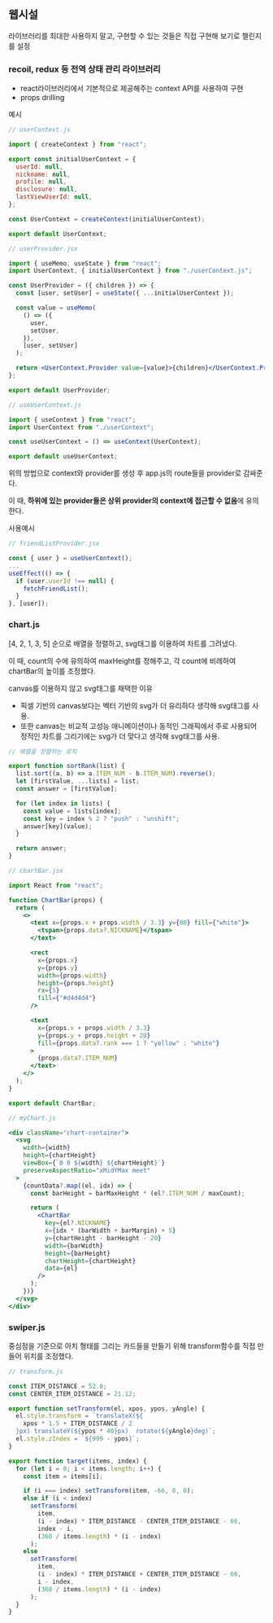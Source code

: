 ## 웹시설

라이브러리를 최대한 사용하지 말고, 구현할 수 있는 것들은 직접 구현해 보기로 챌린지를 설정

### recoil, redux 등 전역 상태 관리 라이브러리

- react라이브러리에서 기본적으로 제공해주는 context API를 사용하여 구현
- props drilling

예시

```jsx
// userContext.js

import { createContext } from "react";

export const initialUserContext = {
  userId: null,
  nickname: null,
  profile: null,
  disclosure: null,
  lastViewUserId: null,
};

const UserContext = createContext(initialUserContext);

export default UserContext;

// userProvider.jsx

import { useMemo, useState } from "react";
import UserContext, { initialUserContext } from "./userContext.js";

const UserProvider = ({ children }) => {
  const [user, setUser] = useState({ ...initialUserContext });

  const value = useMemo(
    () => ({
      user,
      setUser,
    }),
    [user, setUser]
  );

  return <UserContext.Provider value={value}>{children}</UserContext.Provider>;
};

export default UserProvider;

// useUserContext.js

import { useContext } from "react";
import UserContext from "./userContext";

const useUserContext = () => useContext(UserContext);

export default useUserContext;
```

위의 방법으로 context와 provider를 생성 후 app.js의 route들을 provider로 감싸준다.

이 때, **하위에 있는 provider들은 상위 provider의 context에 접근할 수 없음**에 유의한다.

사용예시

```jsx
// friendListProvider.jsx

const { user } = useUserContext();
...
useEffect(() => {
  if (user.userId !== null) {
    fetchFriendList();
  }
}, [user]);
```

### chart.js

[4, 2, 1, 3, 5] 순으로 배열을 정렬하고, svg태그를 이용하여 차트를 그려냈다.

이 때, count의 수에 유의하여 maxHeight를 정해주고, 각 count에 비례하여 chartBar의 높이를 조정했다.

canvas를 이용하지 않고 svg태그를 채택한 이유

- 픽셀 기반의 canvas보다는 벡터 기반의 svg가 더 유리하다 생각해 svg태그를 사용.
- 또한 canvas는 비교적 고성능 애니메이션이나 동적인 그래픽에서 주로 사용되어 정적인 차트를 그리기에는 svg가 더 맞다고 생각해 svg태그를 사용.

```jsx
// 배열을 정렬하는 로직

export function sortRank(list) {
  list.sort((a, b) => a.ITEM_NUM - b.ITEM_NUM).reverse();
  let [firstValue, ...lists] = list;
  const answer = [firstValue];

  for (let index in lists) {
    const value = lists[index];
    const key = index % 2 ? "push" : "unshift";
    answer[key](value);
  }

  return answer;
}
```

```jsx
// chartBar.jsx

import React from "react";

function ChartBar(props) {
  return (
    <>
      <text x={props.x + props.width / 3.3} y={80} fill={"white"}>
        <tspan>{props.data?.NICKNAME}</tspan>
      </text>

      <rect
        x={props.x}
        y={props.y}
        width={props.width}
        height={props.height}
        rx={5}
        fill={"#d4d4d4"}
      />

      <text
        x={props.x + props.width / 3.3}
        y={props.y + props.height + 20}
        fill={props.data?.rank === 1 ? "yellow" : "white"}
      >
        {props.data?.ITEM_NUM}
      </text>
    </>
  );
}

export default ChartBar;

// myChart.js

<div className="chart-container">
  <svg
    width={width}
    height={chartHeight}
    viewBox={`0 0 ${width} ${chartHeight}`}
    preserveAspectRatio="xMidYMax meet"
  >
    {countData?.map((el, idx) => {
      const barHeight = barMaxHeight * (el?.ITEM_NUM / maxCount);

      return (
        <ChartBar
          key={el?.NICKNAME}
          x={idx * (barWidth + barMargin) + 5}
          y={chartHeight - barHeight - 20}
          width={barWidth}
          height={barHeight}
          chartHeight={chartHeight}
          data={el}
        />
      );
    })}
  </svg>
</div>
```

### swiper.js

중심점을 기준으로 아치 형태를 그리는 카드들을 만들기 위해 transform함수를 직접 만들어 위치를 조정했다.

```jsx
// transform.js

const ITEM_DISTANCE = 52.8;
const CENTER_ITEM_DISTANCE = 21.12;

export function setTransform(el, xpos, ypos, yAngle) {
  el.style.transform = `translateX(${
    xpos * 1.5 + ITEM_DISTANCE / 2
  }px) translateY(${ypos * 40}px)  rotate(${yAngle}deg)`;
  el.style.zIndex = `${999 - ypos}`;
}

export function target(items, index) {
  for (let i = 0; i < items.length; i++) {
    const item = items[i];

    if (i === index) setTransform(item, -66, 0, 0);
    else if (i < index)
      setTransform(
        item,
        (i - index) * ITEM_DISTANCE - CENTER_ITEM_DISTANCE - 66,
        index - i,
        (360 / items.length) * (i - index)
      );
    else
      setTransform(
        item,
        (i - index) * ITEM_DISTANCE + CENTER_ITEM_DISTANCE - 66,
        i - index,
        (360 / items.length) * (i - index)
      );
  }
}
```

